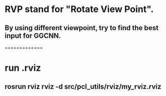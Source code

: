 # RVP stand for "Rotate View Point".
## By using different viewpoint, try to find the best input for GGCNN.
=============
# run .rviz
## rosrun rviz rviz -d src/pcl_utils/rviz/my_rviz.rviz 